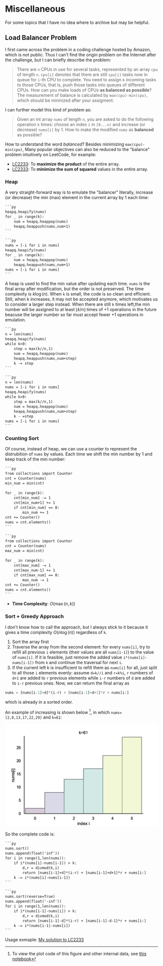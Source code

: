 # Miscellaneous

For some topics that I have no idea where to archive but may be helpful.

## Load Balancer Problem

I first came across the problem in a coding challenge hosted by Amazon, which is not public. Thus I can't find the origin problem on the Internet after the challenge, but I can briefly describe the problem:

> There are `n` CPUs in use for several tasks, represented by an array `cpu` of length `n`. `cpu[i]` denotes that there are still `cpu[i]` tasks now in queue for `i`-th CPU to complete. You need to assign `k` incoming tasks to those CPUs, that is, push those tasks into queues of different CPUs. How can you make loads of CPUs **as balanced as possible**? The measurement of balance is calculated by `max(cpu)-min(cpu)`, which should be mininized after your assigment.

I can further model this kind of problem as:

> Given an int array `nums` of length `n`, you are asked to do the following operation `k` times: choose an index `i` in `[0...n)` and increase (or decrease) `nums[i]` by 1. How to make the modified `nums` as **balanced** as possible?

How to understand the word *balanced*? Besides  minimizing `max(cpu)-min(cpu)`, Many popular objectives can also be reduced to the "balance" problem intuitively on LeetCode, for example:

- [LC2233](https://leetcode.com/problems/maximum-product-after-k-increments/): To **maximize the product** of the entire array.
- [LC2333](https://leetcode.com/problems/minimum-sum-of-squared-difference/): To **minimize the sum of squared** values in the entire array.

### Heap

A very straight-forward way is to emulate the "balancer" literally, increase (or decrease) the min (max) element in the current array by 1 each time:

````{tabbed} Increase
```py
heapq.heapify(nums)
for _ in range(k):
    num = heapq.heappop(nums)
    heapq.heappush(nums,num+1)
```
````

````{tabbed} Decrease
```py
nums = [-i for i in nums]
heapq.heapify(nums)
for _ in range(k):
    num = heapq.heappop(nums)
    heapq.heappush(nums,num+1)
nums = [-i for i in nums]
```
````

A heap is used to find the min value after updating each time. `nums` is the final array after modification, but the order is not preserved. The time complexity is $k\log(n)$. When `k` is small, the code is so clean and efficient. Still, when k increases, it may not be accepted anymore, which motivates us to consider a larger step instead. When there are still `k` times left,the min number will be assigned to at least $\lfloor k/n \rfloor$ times of +1 operations in the future beacuse the larger number so far must accept fewer +1 operations in emulation.

````{tabbed} Increase
```py
n = len(nums)
heapq.heapify(nums)
while k>0:
    step = max(k//n,1)
    num = heapq.heappop(nums)
    heapq.heappush(nums,num+step)
    k -= step
```
````

````{tabbed} Decrease
```py
n = len(nums)
nums = [-i for i in nums]
heapq.heapify(nums)
while k>0:
    step = max(k//n,1)
    num = heapq.heappop(nums)
    heapq.heappush(nums,num+step)
    k - =step
nums = [-i for i in nums]
```
````

### Counting Sort

Of course, instead of heap, we can use a counter to represent the distrubition of `nums` by values. Each time we shift the min number by 1 and keep track of the min number:

````{tabbed} Increase
```py
from collections import Counter
cnt = Counter(nums)
min_num = min(cnt)

for _ in range(k):
    cnt[min_num] -= 1
    cnt[min_num+1] += 1
    if cnt[min_num] == 0:
        min_num += 1
cnt += Counter()
nums = cnt.elements()
```
````

````{tabbed} Decrease
```py
from collections import Counter
cnt = Counter(nums)
max_num = min(cnt)

for _ in range(k):
    cnt[max_num] -= 1
    cnt[max_num-1] += 1
    if cnt[max_num] == 0:
        max_num -= 1
cnt += Counter()
nums = cnt.elements()
```
````

- **Time Complexity**: $O(\max(n,k))$

### Sort + Greedy Approach

I don't know how to call the approach, but I always stick to it because it gives a time complexity $O(n\log(n))$ regardless of `k`.

1. Sort the array first
2. Traverse the array from the second element: for every `nums[i]`, try to refill all previous `i` elements (their values are all `nums[i-1]`) to the value of `nums[i]`. If it is feasible, just remove the added value `i*(nums[i]-nums[i-1])` from `k` and continue the traversal for next `i`.
3. If the current left k is insufficient to refill them as `nums[i]` for all, just split to all those `i` elements evenly: assume `d=k//i` and `r=k%i`, `r` numbers of `d+1` are added to `r` previous elements while `i-r` numbers of `d` are added to `i-r` previous ones. Now, we can return the final array as

```py
nums = [nums[i-1]+d]*(i-r) + [nums[i-1]+d+1]*r + nums[i:] 
```

which is already in a sorted order.

An example of increasing is shown below [^1], in which `nums=[2,8,13,17,22,29]` and `k=61`:

[^1]: To view the plot code of this figure and other internal data, see [this notebook](https://github.com/li-xin-yi/lctemplates/blob/main/plots/load-balancer.ipynb)

![](../images/load-balancer.gif)

So the complete code is:

````{tabbed} Increase
```py
nums.sort()
nums.append(float('inf'))
for i in range(1,len(nums)):
    if i*(nums[i]-nums[i-1]) > k:
        d,r = divmod(k,i)
        return [nums[i-1]+d]*(i-r) + [nums[i-1]+d+1]*r + nums[i:]
    k -= i*(nums[i]-nums[i-1])
```
````

````{tabbed} Decrease
```py
nums.sort(reverse=True)
nums.append(float('-inf'))
for i in range(1,len(nums)):
    if i*(nums[i-1]-nums[i]) > k:
        d,r = divmod(k,i)
        return [nums[i-1]-d]*(i-r) + [nums[i-1]-d-1]*r + nums[i:]
    k -= i*(nums[i-1]-nums[i])
```
````

Usage exmaple: [My solution to LC2233](https://leetcode.com/problems/maximum-product-after-k-increments/discuss/2302400/python-no-heap-maybe-sweepline-onlogn)